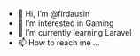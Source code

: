 - 👋 Hi, I’m @firdausin
- 👀 I’m interested in Gaming
- 🌱 I’m currently learning Laravel
- 📫 How to reach me ...

<!---
firdausin227/firdausin227 is a ✨ special ✨ repository because its `README.md` (this file) appears on your GitHub profile.
You can click the Preview link to take a look at your changes.
--->
